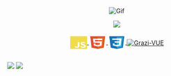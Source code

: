 ##
<div align="center">
 <p align="center">
  <img width="30%" src="https://pa1.narvii.com/5903/37d1c0c56742500ac8920361e8afa4302906eb9c_hq.gif" alt="Gif">
</p>
  <a href="https://github.com/grazielatrres">
  <img height="180em" src="https://github-readme-stats.vercel.app/api?username=grazielatrres&show_icons=true&theme=dracula&include_all_commits=true&count_private=true"/>
</div>
<div align="center" style="display: inline_block"><br>
  <img align="center" alt="Grazi-Js" height="30" width="40" src="https://raw.githubusercontent.com/devicons/devicon/master/icons/javascript/javascript-plain.svg">
  <img align="center" alt="Grazi-HTML" height="30" width="40" src="https://raw.githubusercontent.com/devicons/devicon/master/icons/html5/html5-original.svg">
  <img align="center" alt="Grazi-CSS" height="30" width="40" src="https://raw.githubusercontent.com/devicons/devicon/master/icons/css3/css3-original.svg">
  <img align="center" alt="Grazi-VUE" height="30" width="40" src="https://cdn.jsdelivr.net/gh/devicons/devicon/icons/vuejs/vuejs-original.svg">
          
</div>
  
  ##
 
<div> 
  <a href="https://instagram.com/grazielatrres_" target="_blank"><img src="https://img.shields.io/badge/-Instagram-%23E4405F?style=for-the-badge&logo=instagram&logoColor=white" target="_blank"></a>
  <a href="https://www.linkedin.com/in/graziela-torres-2b728820a/" target="_blank"><img src="https://img.shields.io/badge/-LinkedIn-%230077B5?style=for-the-badge&logo=linkedin&logoColor=white" target="_blank"></a> 
</div>
